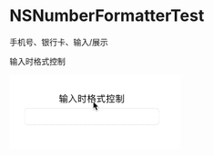 # NSNumberFormatterTest
手机号、银行卡、输入/展示

输入时格式控制

![image](https://github.com/csfuwwc/NSNumberFormatterTest/blob/master/NSNumberFormatterTest/demo.gif)
